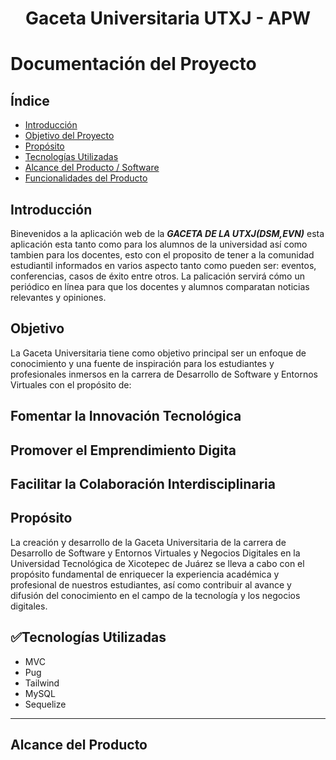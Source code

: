 <h1 align="center">Gaceta Universitaria UTXJ - APW</h1>

# Documentación del Proyecto

## Índice

- [Introducción](#Introducción)
- [Objetivo del Proyecto](#Objetivo)
- [Propósito](#Propósito)
- [Tecnologías Utilizadas](#Tecnologías_Utilizadas)
- [Alcance del Producto / Software](#Alcance)
- [Funcionalidades del Producto](#Funcionalidades)

## Introducción
Binevenidos a la aplicación web de la ***GACETA DE LA UTXJ(DSM,EVN)*** esta aplicación esta tanto como para los alumnos de la universidad así como tambien para los docentes, esto con el proposito de tener a la comunidad estudiantil informados en varios aspecto tanto como pueden ser: eventos, conferencias, casos de éxito entre otros. La palicación servirá cómo un periódico en línea para que los docentes y alumnos comparatan noticias relevantes y opiniones.

## Objetivo
La Gaceta Universitaria tiene como objetivo principal ser un enfoque de conocimiento y una fuente de inspiración para los estudiantes y profesionales inmersos en la carrera de Desarrollo de Software y Entornos Virtuales  con el propósito de: 
## Fomentar la Innovación Tecnológica
## Promover el Emprendimiento Digita
## Facilitar la Colaboración Interdisciplinaria

## Propósito 
La creación y desarrollo de la Gaceta Universitaria de la carrera de Desarrollo de Software y Entornos Virtuales y Negocios Digitales en la Universidad Tecnológica de Xicotepec de Juárez se lleva a cabo con el propósito fundamental de enriquecer la experiencia académica y profesional de nuestros estudiantes, así como contribuir al avance y difusión del conocimiento en el campo de la tecnología y los negocios digitales.

## :white_check_mark:Tecnologías Utilizadas

- MVC
- Pug
- Tailwind
- MySQL
- Sequelize
- - -

## Alcance del Producto 


